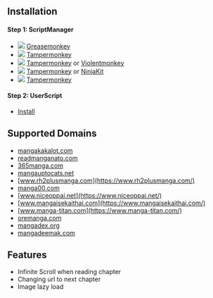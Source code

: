 ## Installation
#### Step 1: ScriptManager
* ![](https://raw.githubusercontent.com/reek/anti-adblock-killer/gh-pages/images/firefox.png) [Greasemonkey](https://addons.mozilla.org/firefox/addon/greasemonkey/)
* ![](https://raw.githubusercontent.com/reek/anti-adblock-killer/gh-pages/images/chrome.png) [Tampermonkey](https://chrome.google.com/webstore/detail/tampermonkey/dhdgffkkebhmkfjojejmpbldmpobfkfo)
* ![](https://raw.githubusercontent.com/reek/anti-adblock-killer/gh-pages/images/opera.png) [Tampermonkey](https://addons.opera.com/extensions/details/tampermonkey-beta/) or [Violentmonkey](https://addons.opera.com/extensions/details/violent-monkey/) 
* ![](https://raw.githubusercontent.com/reek/anti-adblock-killer/gh-pages/images/safari.png) [Tampermonkey](https://safari.tampermonkey.net/tampermonkey.safariextz) or [NinjaKit](https://github.com/os0x/NinjaKit)
* ![](https://raw.githubusercontent.com/reek/anti-adblock-killer/gh-pages/images/msedge.png) [Tampermonkey](https://www.microsoft.com/store/p/tampermonkey/9nblggh5162s)

#### Step 2: UserScript
* [Install](https://github.com/Plong-Wasin/manga-infinite-scroll/raw/main/mangaInfiniteScrollBundle.user.js)

## Supported Domains
* [mangakakalot.com](https://mangakakalot.com/)
* [readmanganato.com](https://readmanganato.com/)
* [365manga.com](https://365manga.com/)
* [mangauptocats.net](https://mangauptocats.net/)
* [www.rh2plusmanga.com](https://www.rh2plusmanga.com/)
* [manga00.com](https://manga00.com/)
* [www.niceoppai.net](https://www.niceoppai.net/)
* [www.mangaisekaithai.com](https://www.mangaisekaithai.com/)
* [www.manga-titan.com](https://www.manga-titan.com/)
* [oremanga.com](https://oremanga.com/)
* [mangadex.org](https://mangadex.org/)
* [mangadeemak.com](https://mangadeemak.com/)

## Features
* Infinite Scroll when reading chapter
* Changing url to next chapter
* Image lazy load
